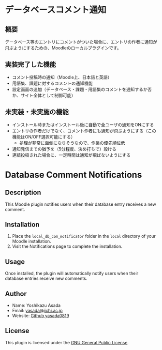 # データベースコメント通知

## 概要

データベース等のエントリにコメントがついた場合に、エントリの作者に通知が飛ぶようにするための、Moodleのローカルプラグインです。

## 実装完了した機能

- コメント投稿時の通知（Moodle上、日本語と英語）
- 用語集、課題に対するコメントの通知機能
- 設定画面の追加（データベース・課題・用語集のコメントを通知するか否か、サイト全体として制御可能）


## 未実装・未実施の機能

- インストール時またはインストール後に自動で全ユーザの通知をONにする
- エントリの作者だけでなく、コメント作者にも通知が飛ぶようにする（この機能はON/OFF選択可能にする）
    - 処理が非常に面倒になりそうなので、作業の優先順位低
- 通知発信までの猶予を（5分程度、決め打ちで）設ける
- 連続投稿された場合に、一定時間は通知が飛ばないようにする



# Database Comment Notifications

## Description
This Moodle plugin notifies users when their database entry receives a new comment.

## Installation
1. Place the `local_db_com_notificator` folder in the `local` directory of your Moodle installation.
2. Visit the Notifications page to complete the installation.

## Usage
Once installed, the plugin will automatically notify users when their database entries receive new comments.

## Author
- Name: Yoshikazu Asada
- Email: yasada@jichi.ac.jp
- Website: [Github yasada0819](https://github.com/yasada0819/moodle-local_db-com-notificator)

## License
This plugin is licensed under the [GNU General Public License](https://www.gnu.org/licenses/gpl-3.0.html).
